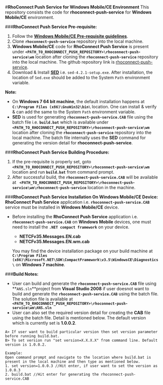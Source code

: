 #**RhoConnect Push Service for Windows Mobile/CE Environment**
This repository consists the code for **rhoconnect-push-service** for **Windows Mobile/CE** environment.

###**RhoConnect Push Service Pre-requisite:**
1. Follow the **[Windows Mobile/CE Pre-requisite guidelines](https://github.com/rhomobile/rhodes/blob/master/doc/oss/WM_CE_Installation_And_Build_Guidelines.md)**.
2. Clone **```rhoconnect-push-service```** repository into the local machine.
3. **Windows Mobile/CE** code for **RhoConnect Push Service** is present under **```<PATH_TO_RHOCONNECT_PUSH_REPOSITORY>\rhoconnect-push-service\wm```** location after cloning the **```rhoconnect-push-service```** repository into the local machine. The github repository link is [rhoconnect-push-service](https://github.com/rhomobile/rhoconnect-push-service.git).
4. Download & Install **[SED](https://sourceforge.net/projects/gnuwin32/files/sed/4.2.1/sed-4.2.1-setup.exe/download)** i.e. ```sed-4.2.1-setup.exe```. After installation, the location of ```Sed.exe``` should be added to the System ```Path``` environment variable. 
   
 **Note:**
   - On **Windows 7 64 bit machine**, the default installation happens at **```C:\Program Files (x86)\GnuWin32\bin\```** location. One can install & verify & can add the same to the System ```Path``` environment variable.
   - **SED** is used for generating **```rhoconnect-push-service.CAB```** file using the batch file i.e. **```build.bat```** which is available under **```<PATH_TO_RHOCONNECT_PUSH_REPOSITORY>\rhoconnect-push-service\wm```** location after cloning the **```rhoconnect-push-service```** repository into the local machine. The batch file internally uses the **SED** command for generating the version detail for **rhoconnect-push-service**.

###**RhoConnect Push Service Building Procedure:**
1. If the pre-requisite is properly set, goto  **```<PATH_TO_RHOCONNECT_PUSH_REPOSITORY>\rhoconnect-push-service\wm```** location and run **```build.bat```** from command prompt.
2. After successful build, the **```rhoconnect-push-service.CAB```** will be available at **``` <PATH_TO_RHOCONNECT_PUSH_REPOSITORY>\rhoconnect-push-service\wm\rhoconnect-push-service```** location in the machine. 

###**RhoConnect Push Service Installation On Windows Mobile/CE Device:**
**RhoConnect Push Service** application i.e. **```rhoconnect-push-service.CAB```** service must be installed in **Windows Mobile/CE** device.
 - Before installing the **RhoConnect Push Service** application i.e. **```rhoconnect-push-service.CAB```** on **Windows Mobile** devices, one must need to install the **```.NET compact framework```** on your device. 
     - **NETCFv35.Messages.EN.cab**
     - **NETCFv35.Messages.EN.wm.cab**
     
    You may find the device installation package on your build machine at **```C:\Program Files (x86)\Microsoft.NET\SDK\CompactFramework\v3.5\WindowsCE\Diagnostics\```** on **Windows 7 machine**.

###**Build Notes:**
- User can build and generate the **```rhoconnect-push-service.CAB```** file using **```ANS.sln```**project from **Visual Studio 2008** if user doesnot want to build and generate the **```rhoconnect-push-service.CAB```** using the batch file. The solution file is available at **``` <PATH_TO_RHOCONNECT_PUSH_REPOSITORY>\rhoconnect-push-service\wm\ANS.sln```**
- User can also set the required version detail for creating the **CAB** file using the batch file. Detail is mentioned below. The default version which is currently set is **1.0.0.2**.
```
A> If user want to build particular version then set version parameter before running build.bat.
B> To set version run "set version=X.X.X.X" from command line. Default version is 1.0.0.2.

Example: 
Open command prompt and navigate to the location where build.bat is present in the local machine and then type as mentioned below.
1. set version=1.0.0.3 //Hit enter, if user want to set the version as 1.0.0.3
2. build.bat //Hit enter for generating the rhoconnect-push-service.CAB
```
